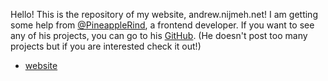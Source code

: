 
Hello! This is the repository of my website, andrew.nijmeh.net! I am getting some help from [@PineappleRind](https://github.com/PineappleRind), a frontend developer.
If you want to see any of his projects, you can go to his [GitHub](https://github.com/PineappleRind). (He doesn't post too many projects but if you are interested check it out!)
- [website](http://andrew.nijmeh.net/)
